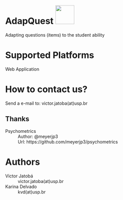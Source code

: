 # AdapQuest <img src="https://github.com/victorjatoba/AdapQuest/blob/master/WebContent/resources/img/logo.png" width="60" />

Adapting questions (items) to the student ability

# Supported Platforms
Web Application

# How to contact us?
Send a e-mail to: victor.jatoba(at)usp.br

<h2> Thanks </h2>

<dl>
  <dt> Psychometrics </dt>
  <dd>Author: @meyerjp3</dd>
  <dd>Url: https://github.com/meyerjp3/psychometrics</dd>
</dl>

# Authors

<dl>
  <dt>Victor Jatobá</dt>
  <dd>victor.jatoba(at)usp.br</dd>
  
  <dt>Karina Delvado</dt>
  <dd>kvd(at)usp.br</dd>
</dl>
